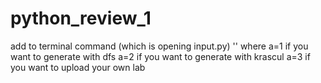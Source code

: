 # python_review_1
add to terminal command (which is opening input.py)  '<a>' 
where
a=1 if you want to generate with dfs
a=2 if you want to generate with krascul
a=3 if you want to upload your own lab
